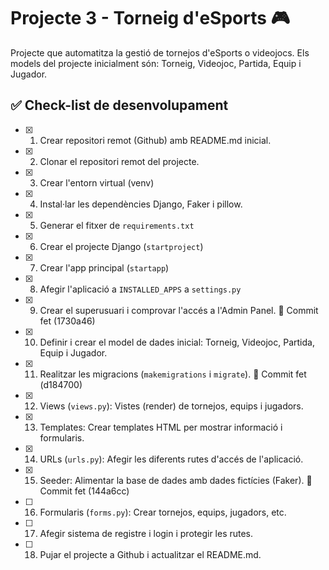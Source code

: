 # Projecte 3 - Torneig d'eSports 🎮 

Projecte que automatitza la gestió de tornejos d'eSports o videojocs.
Els models del projecte inicialment són: Torneig, Videojoc, Partida, Equip i Jugador.

## ✅ Check-list de desenvolupament

- [X] 1. Crear repositori remot (Github) amb README.md inicial.
- [X] 2. Clonar el repositori remot del projecte.
- [X] 3. Crear l'entorn virtual (venv)
- [X] 4. Instal·lar les dependències Django, Faker i pillow.
- [X] 5. Generar el fitxer de ```requirements.txt```
- [X] 6. Crear el projecte Django (```startproject```)
- [X] 7. Crear l'app principal (```startapp```)
- [X] 8. Afegir l'aplicació a ```INSTALLED_APPS``` a ```settings.py```
- [X] 9. Crear el superusuari i comprovar l'accés a l'Admin Panel. 💾 Commit fet (1730a46)
- [X] 10. Definir i crear el model de dades inicial: Torneig, Videojoc, Partida, Equip i Jugador.
- [X] 11. Realitzar les migracions (```makemigrations``` i ```migrate```). 💾 Commit fet (d184700)
- [X] 12. Views (```views.py```): Vistes (render) de tornejos, equips i jugadors.
- [X] 13. Templates: Crear templates HTML per mostrar informació i formularis.
- [X] 14. URLs (```urls.py```):  Afegir les diferents rutes d'accés de l'aplicació.
- [X] 15. Seeder: Alimentar la base de dades amb dades fictícies (Faker). 💾 Commit fet (144a6cc)
- [ ] 16. Formularis (```forms.py```): Crear tornejos, equips, jugadors, etc.
- [ ] 17. Afegir sistema de registre i login i protegir les rutes.
- [ ] 18. Pujar el projecte a Github i actualitzar el README.md.
